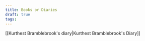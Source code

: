```yaml
---
title: Books or Diaries
draft: true
tags:
---
```


[[Kurthest Bramblebrook's diary|Kurthest Bramblebrook's Diary]]